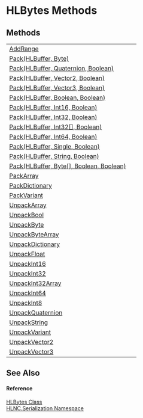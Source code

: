 # HLBytes Methods




## Methods
<table>
<tr>
<td><a href="M_HLNC_Serialization_HLBytes_AddRange">AddRange</a></td>
<td> </td></tr>
<tr>
<td><a href="M_HLNC_Serialization_HLBytes_Pack_4">Pack(HLBuffer, Byte)</a></td>
<td> </td></tr>
<tr>
<td><a href="M_HLNC_Serialization_HLBytes_Pack">Pack(HLBuffer, Quaternion, Boolean)</a></td>
<td> </td></tr>
<tr>
<td><a href="M_HLNC_Serialization_HLBytes_Pack_1">Pack(HLBuffer, Vector2, Boolean)</a></td>
<td> </td></tr>
<tr>
<td><a href="M_HLNC_Serialization_HLBytes_Pack_2">Pack(HLBuffer, Vector3, Boolean)</a></td>
<td> </td></tr>
<tr>
<td><a href="M_HLNC_Serialization_HLBytes_Pack_3">Pack(HLBuffer, Boolean, Boolean)</a></td>
<td> </td></tr>
<tr>
<td><a href="M_HLNC_Serialization_HLBytes_Pack_6">Pack(HLBuffer, Int16, Boolean)</a></td>
<td> </td></tr>
<tr>
<td><a href="M_HLNC_Serialization_HLBytes_Pack_7">Pack(HLBuffer, Int32, Boolean)</a></td>
<td> </td></tr>
<tr>
<td><a href="M_HLNC_Serialization_HLBytes_Pack_8">Pack(HLBuffer, Int32[], Boolean)</a></td>
<td> </td></tr>
<tr>
<td><a href="M_HLNC_Serialization_HLBytes_Pack_9">Pack(HLBuffer, Int64, Boolean)</a></td>
<td> </td></tr>
<tr>
<td><a href="M_HLNC_Serialization_HLBytes_Pack_10">Pack(HLBuffer, Single, Boolean)</a></td>
<td> </td></tr>
<tr>
<td><a href="M_HLNC_Serialization_HLBytes_Pack_11">Pack(HLBuffer, String, Boolean)</a></td>
<td> </td></tr>
<tr>
<td><a href="M_HLNC_Serialization_HLBytes_Pack_5">Pack(HLBuffer, Byte[], Boolean, Boolean)</a></td>
<td> </td></tr>
<tr>
<td><a href="M_HLNC_Serialization_HLBytes_PackArray">PackArray</a></td>
<td> </td></tr>
<tr>
<td><a href="M_HLNC_Serialization_HLBytes_PackDictionary">PackDictionary</a></td>
<td> </td></tr>
<tr>
<td><a href="M_HLNC_Serialization_HLBytes_PackVariant">PackVariant</a></td>
<td> </td></tr>
<tr>
<td><a href="M_HLNC_Serialization_HLBytes_UnpackArray">UnpackArray</a></td>
<td> </td></tr>
<tr>
<td><a href="M_HLNC_Serialization_HLBytes_UnpackBool">UnpackBool</a></td>
<td> </td></tr>
<tr>
<td><a href="M_HLNC_Serialization_HLBytes_UnpackByte">UnpackByte</a></td>
<td> </td></tr>
<tr>
<td><a href="M_HLNC_Serialization_HLBytes_UnpackByteArray">UnpackByteArray</a></td>
<td> </td></tr>
<tr>
<td><a href="M_HLNC_Serialization_HLBytes_UnpackDictionary">UnpackDictionary</a></td>
<td> </td></tr>
<tr>
<td><a href="M_HLNC_Serialization_HLBytes_UnpackFloat">UnpackFloat</a></td>
<td> </td></tr>
<tr>
<td><a href="M_HLNC_Serialization_HLBytes_UnpackInt16">UnpackInt16</a></td>
<td> </td></tr>
<tr>
<td><a href="M_HLNC_Serialization_HLBytes_UnpackInt32">UnpackInt32</a></td>
<td> </td></tr>
<tr>
<td><a href="M_HLNC_Serialization_HLBytes_UnpackInt32Array">UnpackInt32Array</a></td>
<td> </td></tr>
<tr>
<td><a href="M_HLNC_Serialization_HLBytes_UnpackInt64">UnpackInt64</a></td>
<td> </td></tr>
<tr>
<td><a href="M_HLNC_Serialization_HLBytes_UnpackInt8">UnpackInt8</a></td>
<td> </td></tr>
<tr>
<td><a href="M_HLNC_Serialization_HLBytes_UnpackQuaternion">UnpackQuaternion</a></td>
<td> </td></tr>
<tr>
<td><a href="M_HLNC_Serialization_HLBytes_UnpackString">UnpackString</a></td>
<td> </td></tr>
<tr>
<td><a href="M_HLNC_Serialization_HLBytes_UnpackVariant">UnpackVariant</a></td>
<td> </td></tr>
<tr>
<td><a href="M_HLNC_Serialization_HLBytes_UnpackVector2">UnpackVector2</a></td>
<td> </td></tr>
<tr>
<td><a href="M_HLNC_Serialization_HLBytes_UnpackVector3">UnpackVector3</a></td>
<td> </td></tr>
</table>

## See Also


#### Reference
<a href="T_HLNC_Serialization_HLBytes">HLBytes Class</a>  
<a href="N_HLNC_Serialization">HLNC.Serialization Namespace</a>  
